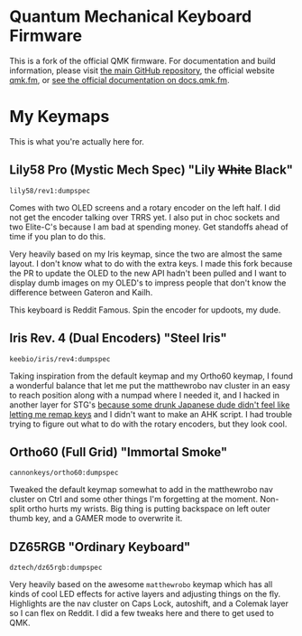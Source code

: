 # Quantum Mechanical Keyboard Firmware

This is a fork of the official QMK firmware. For documentation and build information, please visit [the main GitHub repository](https://github.com/qmk/qmk_firmware/), the official website [qmk.fm](https://qmk.fm), or [see the official documentation on docs.qmk.fm](https://docs.qmk.fm).

# My Keymaps

This is what you're actually here for.

## Lily58 Pro (Mystic Mech Spec) "Lily ~~White~~ Black"

``lily58/rev1:dumpspec``

Comes with two OLED screens and a rotary encoder on the left half. I did not get the encoder talking over TRRS yet. I also put in choc sockets and two Elite-C's because I am bad at spending money. Get standoffs ahead of time if you plan to do this.

Very heavily based on my Iris keymap, since the two are almost the same layout. I don't know what to do with the extra keys. I made this fork because the PR to update the OLED to the new API hadn't been pulled and I want to display dumb images on my OLED's to impress people that don't know the difference between Gateron and Kailh.

This keyboard is Reddit Famous. Spin the encoder for updoots, my dude.

## Iris Rev. 4 (Dual Encoders) "Steel Iris"

``keebio/iris/rev4:dumpspec``

Taking inspiration from the default keymap and my Ortho60 keymap, I found a wonderful balance that let me put the matthewrobo nav cluster in an easy to reach position along with a numpad where I needed it, and I hacked in another layer for STG's [because some drunk Japanese dude didn't feel like letting me remap keys](https://twitter.com/zun_code) and I didn't want to make an AHK script. I had trouble trying to figure out what to do with the rotary encoders, but they look cool.

## Ortho60 (Full Grid) "Immortal Smoke"

``cannonkeys/ortho60:dumpspec``

Tweaked the default keymap somewhat to add in the matthewrobo nav cluster on Ctrl and some other things I'm forgetting at the moment. Non-split ortho hurts my wrists. Big thing is putting backspace on left outer thumb key, and a GAMER mode to overwrite it.

## DZ65RGB "Ordinary Keyboard"

``dztech/dz65rgb:dumpspec``

Very heavily based on the awesome ``matthewrobo`` keymap which has all kinds of cool LED effects for active layers and adjusting things on the fly. Highlights are the nav cluster on Caps Lock, autoshift, and a Colemak layer so I can flex on Reddit. I did a few tweaks here and there to get used to QMK.
